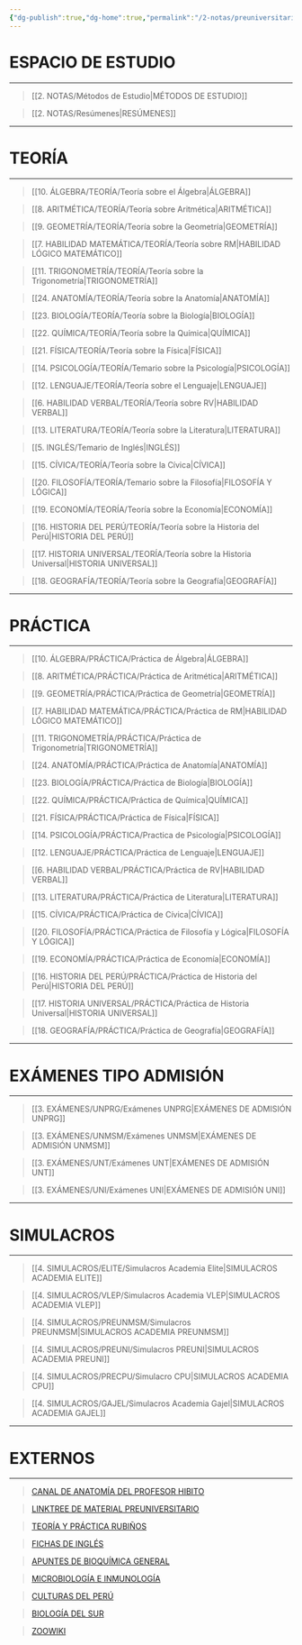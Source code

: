```yaml
---
{"dg-publish":true,"dg-home":true,"permalink":"/2-notas/preuniversitario/","tags":["gardenEntry"],"dgPassFrontmatter":true}
---
```


# ESPACIO DE ESTUDIO
---

>[[2. NOTAS/Métodos de Estudio\|MÉTODOS DE ESTUDIO]]

>[[2. NOTAS/Resúmenes\|RESÚMENES]]

----
# TEORÍA
---

>[[10. ÁLGEBRA/TEORÍA/Teoría sobre el Álgebra\|ÁLGEBRA]]

>[[8. ARITMÉTICA/TEORÍA/Teoría sobre Aritmética\|ARITMÉTICA]]

>[[9. GEOMETRÍA/TEORÍA/Teoría sobre la Geometría\|GEOMETRÍA]]

>[[7. HABILIDAD MATEMÁTICA/TEORÍA/Teoría sobre RM\|HABILIDAD LÓGICO MATEMÁTICO]]

>[[11. TRIGONOMETRÍA/TEORÍA/Teoría sobre la Trigonometría\|TRIGONOMETRÍA]]

>[[24. ANATOMÍA/TEORÍA/Teoría sobre la Anatomía\|ANATOMÍA]]

>[[23. BIOLOGÍA/TEORÍA/Teoría sobre la Biología\|BIOLOGÍA]]

>[[22. QUÍMICA/TEORÍA/Teoría sobre la Química\|QUÍMICA]]

>[[21. FÍSICA/TEORÍA/Teoría sobre la Física\|FÍSICA]]

>[[14. PSICOLOGÍA/TEORÍA/Temario sobre la Psicología\|PSICOLOGÍA]]

>[[12. LENGUAJE/TEORÍA/Teoría sobre el Lenguaje\|LENGUAJE]]

>[[6. HABILIDAD VERBAL/TEORÍA/Teoría sobre RV\|HABILIDAD VERBAL]]

>[[13. LITERATURA/TEORÍA/Teoría sobre la Literatura\|LITERATURA]]

>[[5. INGLÉS/Temario de Inglés\|INGLÉS]]

>[[15. CÍVICA/TEORÍA/Teoría sobre la Cívica\|CÍVICA]]

>[[20. FILOSOFÍA/TEORÍA/Temario sobre la Filosofía\|FILOSOFÍA Y LÓGICA]]

>[[19. ECONOMÍA/TEORÍA/Teoría sobre la Economía\|ECONOMÍA]]

>[[16. HISTORIA DEL PERÚ/TEORÍA/Teoría sobre la Historia del Perú\|HISTORIA DEL PERÚ]]

>[[17. HISTORIA UNIVERSAL/TEORÍA/Teoría sobre la Historia Universal\|HISTORIA UNIVERSAL]]

>[[18. GEOGRAFÍA/TEORÍA/Teoría sobre la Geografía\|GEOGRAFÍA]]

---
# PRÁCTICA
---

>[[10. ÁLGEBRA/PRÁCTICA/Práctica de Álgebra\|ÁLGEBRA]]

>[[8. ARITMÉTICA/PRÁCTICA/Práctica de Aritmética\|ARITMÉTICA]]

>[[9. GEOMETRÍA/PRÁCTICA/Práctica de Geometría\|GEOMETRÍA]]

>[[7. HABILIDAD MATEMÁTICA/PRÁCTICA/Práctica de RM\|HABILIDAD LÓGICO MATEMÁTICO]]

>[[11. TRIGONOMETRÍA/PRÁCTICA/Práctica de Trigonometría\|TRIGONOMETRÍA]]

>[[24. ANATOMÍA/PRÁCTICA/Práctica de Anatomía\|ANATOMÍA]]

>[[23. BIOLOGÍA/PRÁCTICA/Práctica de Biología\|BIOLOGÍA]]

>[[22. QUÍMICA/PRÁCTICA/Práctica de Química\|QUÍMICA]]

>[[21. FÍSICA/PRÁCTICA/Práctica de Física\|FÍSICA]]

>[[14. PSICOLOGÍA/PRÁCTICA/Practica de Psicología\|PSICOLOGÍA]]

>[[12. LENGUAJE/PRÁCTICA/Práctica de Lenguaje\|LENGUAJE]]

>[[6. HABILIDAD VERBAL/PRÁCTICA/Práctica de RV\|HABILIDAD VERBAL]]

>[[13. LITERATURA/PRÁCTICA/Práctica de Literatura\|LITERATURA]]

>[[15. CÍVICA/PRÁCTICA/Práctica de Cívica\|CÍVICA]]

>[[20. FILOSOFÍA/PRÁCTICA/Práctica de Filosofía y Lógica\|FILOSOFÍA Y LÓGICA]]

>[[19. ECONOMÍA/PRÁCTICA/Práctica de Economía\|ECONOMÍA]]

>[[16. HISTORIA DEL PERÚ/PRÁCTICA/Práctica de Historia del Perú\|HISTORIA DEL PERÚ]]

>[[17. HISTORIA UNIVERSAL/PRÁCTICA/Práctica de Historia Universal\|HISTORIA UNIVERSAL]]

>[[18. GEOGRAFÍA/PRÁCTICA/Práctica de Geografía\|GEOGRAFÍA]]

---
# EXÁMENES TIPO ADMISIÓN
---

>[[3. EXÁMENES/UNPRG/Exámenes UNPRG\|EXÁMENES DE ADMISIÓN UNPRG]]

>[[3. EXÁMENES/UNMSM/Exámenes UNMSM\|EXÁMENES DE ADMISIÓN UNMSM]]

>[[3. EXÁMENES/UNT/Exámenes UNT\|EXÁMENES DE ADMISIÓN UNT]]

>[[3. EXÁMENES/UNI/Exámenes UNI\|EXÁMENES DE ADMISIÓN UNI]]

---
# SIMULACROS
---

>[[4. SIMULACROS/ELITE/Simulacros Academia Elite\|SIMULACROS ACADEMIA ELITE]]

>[[4. SIMULACROS/VLEP/Simulacros Academia VLEP\|SIMULACROS ACADEMIA VLEP]]

>[[4. SIMULACROS/PREUNMSM/Simulacros PREUNMSM\|SIMULACROS ACADEMIA PREUNMSM]]

>[[4. SIMULACROS/PREUNI/Simulacros PREUNI\|SIMULACROS ACADEMIA PREUNI]]

>[[4. SIMULACROS/PRECPU/Simulacro CPU\|SIMULACROS ACADEMIA CPU]]

>[[4. SIMULACROS/GAJEL/Simulacros Academia Gajel\|SIMULACROS ACADEMIA GAJEL]]

---
# EXTERNOS
---

>[CANAL DE ANATOMÍA DEL PROFESOR HIBITO](https://www.youtube.com/@ProfesorHibiTo)

>[LINKTREE DE MATERIAL PREUNIVERSITARIO](https://linktr.ee/JESNIEL2017)

>[TEORÍA Y PRÁCTICA RUBIÑOS](https://matematicasn.blogspot.com/)

>[FICHAS DE INGLÉS](https://mansioningles.com/fichasingles/fichas-resumen-ingles.htm)

>[APUNTES DE BIOQUÍMICA GENERAL](https://apuntesbioquimicageneral.blogspot.com/)

>[MICROBIOLOGÍA E INMUNOLOGÍA](https://www.microbiologybook.org/book/welcome.htm)

>[CULTURAS DEL PERÚ](https://culturasdelperu.info/)

>[BIOLOGÍA DEL SUR](https://www.biologiasur.org/)

>[ZOOWIKI](https://www.bioscripts.net/zoowiki/index.html) 

